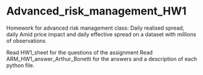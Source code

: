 # Advanced_risk_management_HW1
Homework for advanced risk management class: Daily realised spread, daily Amid price impact and daily effective spread on a dataset with millions of observations

Read HW1_sheet for the questions of the assignment
Read ARM_HW1_answer_Arthur_Bonetti for the answers and a description of each python file. 
